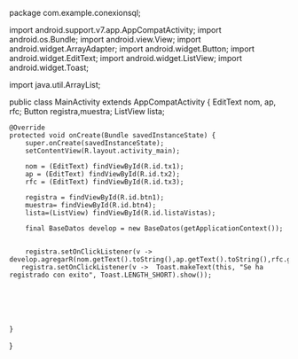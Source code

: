 package com.example.conexionsql;

import android.support.v7.app.AppCompatActivity;
import android.os.Bundle;
import android.view.View;
import android.widget.ArrayAdapter;
import android.widget.Button;
import android.widget.EditText;
import android.widget.ListView;
import android.widget.Toast;

import java.util.ArrayList;

public class MainActivity extends AppCompatActivity {
    EditText nom, ap, rfc;
    Button registra,muestra;
    ListView lista;



    @Override
    protected void onCreate(Bundle savedInstanceState) {
        super.onCreate(savedInstanceState);
        setContentView(R.layout.activity_main);

        nom = (EditText) findViewById(R.id.tx1);
        ap = (EditText) findViewById(R.id.tx2);
        rfc = (EditText) findViewById(R.id.tx3);

        registra = findViewById(R.id.btn1);
        muestra= findViewById(R.id.btn4);
        lista=(ListView) findViewById(R.id.listaVistas);

        final BaseDatos develop = new BaseDatos(getApplicationContext());


        registra.setOnClickListener(v -> develop.agregarR(nom.getText().toString(),ap.getText().toString(),rfc.getText().toString()));
       registra.setOnClickListener(v ->  Toast.makeText(this, "Se ha registrado con exito", Toast.LENGTH_SHORT).show());






    }
}
